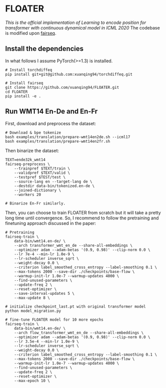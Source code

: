 # FLOATER
*This is the official implementation of *Learning to encode position for transformer with continuous dynamical model* in ICML 2020*
The codebase is modified upon [fairseq](https://github.com/pytorch/fairseq).

## Install the dependencies
In what follows I assume PyTorch(>=1.3) is installed.
```
# Install torchdiffeq
pip install git+git@github.com:xuanqing94/torchdiffeq.git

# Install fairseq
git clone https://github.com/xuanqing94/FLOATER.git
cd FLOATER
pip install -e .
```


## Run WMT14 En-De and En-Fr
First, download and preprocess the dataset:
```
# Download & bpe tokenize
bash examples/translation/prepare-wmt14en2de.sh --icml17
bash examples/translation/prepare-wmt14en2fr.sh
```
Then binarize the dataset:
```
TEXT=ende32k_wmt14
fairseq-preprocess \
    --trainpref $TEXT/train \
    --validpref $TEXT/valid \
    --testpref $TEST/test \
    --source-lang en --target-lang de \
    --destdir data-bin/tokenized.en-de \
    --joined-dictionary \
    --workers 20

# Binarize En-Fr similarly.
```

Then, you can choose to train FLOATER from scratch but it will take a pretty long time until convergence. So, I recommend to follow the pretraining and finetuning approach discussed in the paper:
```
# Pretraining
fairseq-train \
    data-bin/wmt14.en-de/ \
    --arch transformer_wmt_en_de --share-all-embeddings \
    --optimizer adam --adam-betas '(0.9, 0.98)' --clip-norm 0.0 \
    --lr 7e-4 --min-lr 1.0e-9 \
    --lr-scheduler inverse_sqrt \
    --weight-decay 0.0 \
    --criterion label_smoothed_cross_entropy --label-smoothing 0.1 \
    --max-tokens 2000 --save-dir ./checkpoints/base-flow \
    --warmup-init-lr 1.0e-7 --warmup-updates 4000 \
    --find-unused-parameters \
    --update-freq 2 \
    --reset-optimizer \
    --save-interval-updates 5 \
    --max-update 8 \

# initialize checkpoint_last.pt with original transformer model
python model_migration.py

# fine-tune FLOATER model for 10 more epochs
fairseq-train \
    data-bin/wmt14.en-de/ \
    --arch flow_transformer_wmt_en_de --share-all-embeddings \
    --optimizer adam --adam-betas '(0.9, 0.98)' --clip-norm 0.0 \
    --lr 3.5e-4 --min-lr 1.0e-9 \
    --lr-scheduler inverse_sqrt \
    --weight-decay 0.0 \
    --criterion label_smoothed_cross_entropy --label-smoothing 0.1 \
    --max-tokens 2000 --save-dir ./checkpoints/base-flow \
    --warmup-init-lr 1.0e-7 --warmup-updates 4000 \
    --find-unused-parameters \
    --update-freq 2 \
    --reset-optimizer \
    --max-epoch 10 \

```
